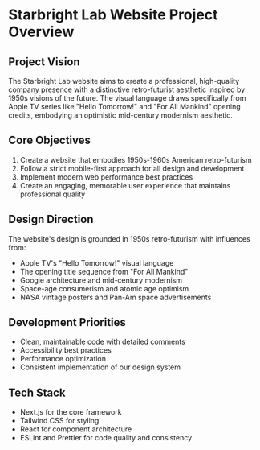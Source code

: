 # Starbright Lab Website Project Overview

## Project Vision

The Starbright Lab website aims to create a professional, high-quality company presence with a distinctive retro-futurist aesthetic inspired by 1950s visions of the future. The visual language draws specifically from Apple TV series like "Hello Tomorrow!" and "For All Mankind" opening credits, embodying an optimistic mid-century modernism aesthetic.

## Core Objectives

1. Create a website that embodies 1950s-1960s American retro-futurism
2. Follow a strict mobile-first approach for all design and development
3. Implement modern web performance best practices
4. Create an engaging, memorable user experience that maintains professional quality

## Design Direction

The website's design is grounded in 1950s retro-futurism with influences from:

- Apple TV's "Hello Tomorrow!" visual language
- The opening title sequence from "For All Mankind"
- Googie architecture and mid-century modernism
- Space-age consumerism and atomic age optimism
- NASA vintage posters and Pan-Am space advertisements

## Development Priorities

- Clean, maintainable code with detailed comments
- Accessibility best practices
- Performance optimization
- Consistent implementation of our design system

## Tech Stack

- Next.js for the core framework
- Tailwind CSS for styling
- React for component architecture
- ESLint and Prettier for code quality and consistency
